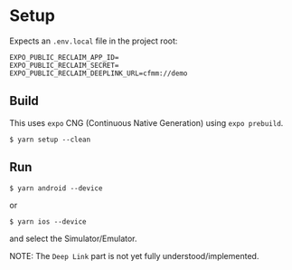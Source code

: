 # Setup

Expects an `.env.local` file in the project root:

```
EXPO_PUBLIC_RECLAIM_APP_ID=
EXPO_PUBLIC_RECLAIM_SECRET=
EXPO_PUBLIC_RECLAIM_DEEPLINK_URL=cfmm://demo
```

## Build

This uses `expo` CNG (Continuous Native Generation) using `expo prebuild`.

```
$ yarn setup --clean
```

## Run

```
$ yarn android --device
```

or

```
$ yarn ios --device
```

and select the Simulator/Emulator.

NOTE: The `Deep Link` part is not yet fully understood/implemented.
